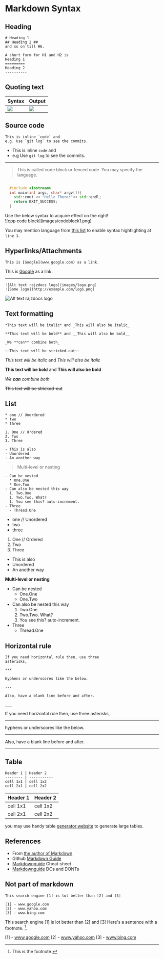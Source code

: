 # Markdown Syntax


## Heading

```
# Heading 1
## Heading 2 ##
and so on till H6.

A short form for H1 and H2 is
Heading 1
=========
Heading 2
----------
```

## Quoting text

Syntax                  |  Output
------------------------|-------------------------
![](images/quotes0.png)|  ![](images/quotes1.png)


## Source code

```
This is inline `code` and
e.g. Use `git log` to see the commits.
```

- This is inline `code` and
- e.g Use `git log` to see the commits.


***

> This is called code block or fenced code. You may specify the language.

```cpp

  #include <iostream>
  int main(int argc, char* argv[]){
    std::cout << "Hello There!"<< std::endl;
    return EXIT_SUCCESS;
  }
```

<aside class="notice"> Use the below syntax to acquire effect on the right! </aside>
![cpp code block](images/codeblock1.png)

You may mention language from [this list](https://github.com/rouge-ruby/rouge/wiki/List-of-supported-languages-and-lexers ) to enable syntax hightlighting at `line 1`.

## Hyperlinks/Attachments


```
This is [Google](www.google.com) as a link.
```

This is [Google](www.google.com) as a link.

---

```
![Alt text rajzdocs logo](images/logo.png)
![Some logo](http://example.com/logo.png)
```
![Alt text rajzdocs logo](images/logo.png)


## Text formatting
```
*This text will be italic* and _This will also be italic_

**This text will be bold** and __This will also be bold__

_We **can** combine both_

~~This text will be stricked-out~~
```

*This text will be italic* and _This will also be italic_

**This text will be bold** and __This will also be bold__

_We **can** combine both_

~~This text will be stricked-out~~


## List


```
* one // Unordered
* two
* three

1. One // Ordered
2. Two
3. Three

- This is also
- Unordered
- An another way
```
> Multi-level or nesting

```
- Can be nested
  * One.One
  * One.Two
- Can also be nested this way
  1. Two.One
  1. Two.Two. What?
  1. You see this? auto-increment.
- Three
  - Thread.One
```

* one // Unordered
* two
* three

1. One // Ordered
2. Two
3. Three


- This is also
- Unordered
- An another way

__Multi-level or nesting__

- Can be nested
  * One.One
  * One.Two
- Can also be nested this way
  1. Two.One
  1. Two.Two. What?
  1. You see this? auto-increment.
- Three
  - Thread.One

## Horizontal rule

```
If you need horizontal rule then, use three
asterisks,

***

hyphens or underscores like the below.

---

Also, have a blank line before and after.

___
```

If you need horizontal rule then, use three
asterisks,

***

hyphens or underscores like the below.

---

Also, have a blank line before and after.

___


## Table
```
Header 1 | Header 2
-------- | -----------
cell 1x1 | cell 1x2
cell 2x1 | cell 2x2

```
Header 1 | Header 2
-------- | -----------
cell 1x1 | cell 1x2
cell 2x1 | cell 2x2


you may use handy table [generator website](https://www.tablesgenerator.com/markdown_tables) to generate large tables.



## References

- From [the author of Markdown](https://daringfireball.net/projects/markdown/basics)
- Github [Markdown Guide](https://guides.github.com/features/mastering-markdown/)
- [Markdownguide](https://www.markdownguide.org/cheat-sheet/) Cheat-sheet
- [Markdownguide](https://www.markdownguide.org/basic-syntax/) DOs and DONTs


## Not part of markdown

```
This search engine [1] is lot better than [2] and [3]

[1] - www.google.com
[2] - www.yahoo.com
[3] - www.bing.com
```

This search engine [1] is lot better than [2] and [3]
Here's a sentence with a footnote. [^4].

[1] - www.google.com
[2] - www.yahoo.com
[3] - www.bing.com
[^4]: This is the footnote.
